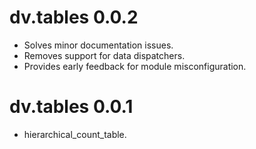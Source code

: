 # dv.tables 0.0.2

* Solves minor documentation issues.
* Removes support for data dispatchers.
* Provides early feedback for module misconfiguration.

# dv.tables 0.0.1

* hierarchical_count_table.
